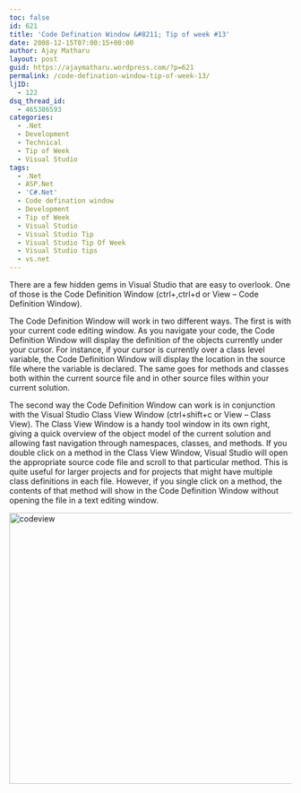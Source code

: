 ```yaml
---
toc: false
id: 621
title: 'Code Defination Window &#8211; Tip of week #13'
date: 2008-12-15T07:00:15+00:00
author: Ajay Matharu
layout: post
guid: https://ajaymatharu.wordpress.com/?p=621
permalink: /code-defination-window-tip-of-week-13/
ljID:
  - 122
dsq_thread_id:
  - 465386593
categories:
  - .Net
  - Development
  - Technical
  - Tip of Week
  - Visual Studio
tags:
  - .Net
  - ASP.Net
  - 'C#.Net'
  - Code defination window
  - Development
  - Tip of Week
  - Visual Studio
  - Visual Studio Tip
  - Visual Studio Tip Of Week
  - Visual Studio tips
  - vs.net
---
```

There are a few hidden gems in Visual Studio that are easy to overlook. One of those is the Code Definition Window (ctrl+\,ctrl+d or View &#8211; Code Definition Window).

The Code Definition Window will work in two different ways. The first is with your current code editing window. As you navigate your code, the Code Definition Window will display the definition of the objects currently under your cursor. For instance, if your cursor is currently over a class level variable, the Code Definition Window will display the location in the source file where the variable is declared. The same goes for methods and classes both within the current source file and in other source files within your current solution.

The second way the Code Definition Window can work is in conjunction with the Visual Studio Class View Window (ctrl+shift+c or View &#8211; Class View). The Class View Window is a handy tool window in its own right, giving a quick overview of the object model of the current solution and allowing fast navigation through namespaces, classes, and methods. If you double click on a method in the Class View Window, Visual Studio will open the appropriate source code file and scroll to that particular method. This is quite useful for larger projects and for projects that might have multiple class definitions in each file. However, if you single click on a method, the contents of that method will show in the Code Definition Window without opening the file in a text editing window.

<img class="aligncenter size-full wp-image-620" title="codeview" src="https://ajaymatharu.files.wordpress.com/2008/12/codeview.jpg" alt="codeview" width="691" height="484" />
